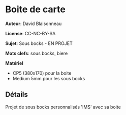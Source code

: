 Boite de carte
==============

**Auteur**: David Blaisonneau

**License**: CC-NC-BY-SA

**Sujet**: Sous bocks - EN PROJET

**Mots clefs**: sous bocks, biere

**Matériel**

- CP5 (380x170) pour la boite
- Medium 5mm pour les sous bocks


Détails
--------
Projet de sous bocks personnalisés 'IMS' avec sa boite
